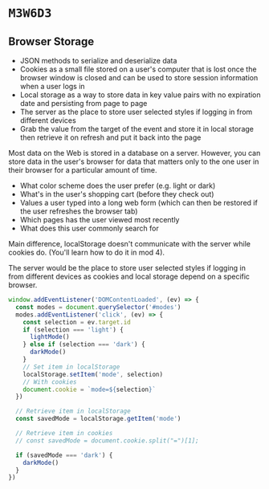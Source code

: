 # `M3W6D3`

## Browser Storage

- JSON methods to serialize and deserialize data
- Cookies as a small file stored on a user's computer that is lost once the browser window is closed and can be used to store session information when a user logs in
- Local storage as a way to store data in key value pairs with no expiration date and persisting from page to page
- The server as the place to store user selected styles if logging in from different devices
- Grab the value from the target of the event and store it in local storage then retrieve it on refresh and put it back into the page

Most data on the Web is stored in a database on a server. However,
you can store data in the user's browser for data that
matters only to the one user in their browser for a particular amount of
time.

- What color scheme does the user prefer (e.g. light or dark)
- What's in the user's shopping cart (before they check out)
- Values a user typed into a long web form (which can then be restored if the user refreshes the browser tab)
- Which pages has the user viewed most recently
- What does this user commonly search for

Main difference, localStorage doesn't communicate with the server while cookies do. (You'll learn how to do it in mod 4).

The server would be the place to store user selected styles if logging in from different devices as cookies and local storage depend on a
specific browser.

```js
window.addEventListener('DOMContentLoaded', (ev) => {
  const modes = document.querySelector('#modes')
  modes.addEventListener('click', (ev) => {
    const selection = ev.target.id
    if (selection === 'light') {
      lightMode()
    } else if (selection === 'dark') {
      darkMode()
    }
    // Set item in localStorage
    localStorage.setItem('mode', selection)
    // With cookies
    document.cookie = `mode=${selection}`
  })

  // Retrieve item in localStorage
  const savedMode = localStorage.getItem('mode')

  // Retrieve item in cookies
  // const savedMode = document.cookie.split("=")[1];

  if (savedMode === 'dark') {
    darkMode()
  }
})
```
